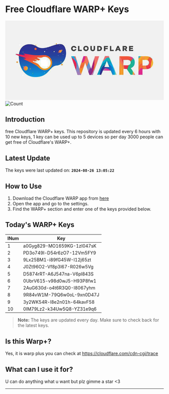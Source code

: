 
# Free Cloudflare WARP+ Keys

![Banner](asset/IMG_20240629_142710_129.jpg)
![Count](https://hits.seeyoufarm.com/api/count/incr/badge.svg?url=https://github.com/Rvlndd/Cloudflare-Warp-Keys&count_bg=%2379C83D&title_bg=%23555555&icon=&icon_color=%23E7E7E7&title=Total+View&edge_flat=false)

## Introduction

free Cloudflare WARP+ keys. This repository is updated every 6 hours with 10 new keys, 1 key can be used up to 5 devices so per day 3000 people can get free of Cloudflare's WARP+.

## Latest Update

The keys were last updated on: **`2024-08-26 13:05:22`**

## How to Use

1. Download the Cloudflare WARP app from [here](https://1.1.1.1/)
2. Open the app and go to the settings.
3. Find the WARP+ section and enter one of the keys provided below.

## Today's WARP+ Keys

| INum | Key |
|-------|-----|
| 1     | a0Gyg829-MO1659KG-1zI047sK               |
| 2     | PD3o749l-D54r6zO7-12Vm5FY9               |
| 3     | 9Lx25BM1-i89fG45W-I12j65zt               |
| 4     | J0Zt96O2-Vf8p3l67-R026w5Vg               |
| 5     | D5874rRT-A6J547na-V6pl843S               |
| 6     | 0UbrV615-v98d0wJ5-H93P8fw1               |
| 7     | 2AuG630d-o4t6R3Q0-I8067yhm               |
| 8     | 9R84vW1M-79Q6w0oL-9xn0D47J               |
| 9     | 3y2WK54R-l8e2n01h-64kavF58               |
| 10    | 0IM79Lz2-k34Uw5Q8-YZ31e9q6               |


> **Note:** The keys are updated every day. Make sure to check back for the latest keys.

## Is this Warp+?

Yes, it is warp plus you can check at https://cloudflare.com/cdn-cgi/trace

## What can I use it for?
U can do anything what u want but plz gimme a star <3

---
